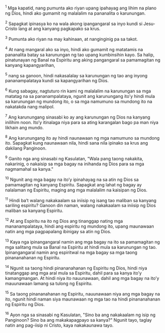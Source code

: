 <sup>1</sup>
Mga kapatid, nang pumunta ako riyan upang ipahayag ang lihim na plano ng Dios, hindi ako gumamit ng malalalim na pananalita o karunungan. 

<sup>2</sup>
Sapagkat ipinasya ko na wala akong ipangangaral sa inyo kundi si Jesu-Cristo lang at ang kanyang pagkapako sa krus. 

<sup>3</sup>
Pumunta ako riyan na may kahinaan, at nanginginig pa sa takot. 

<sup>4</sup>
At nang mangaral ako sa inyo, hindi ako gumamit ng matatamis na pananalita batay sa karunungan ng tao upang kumbinsihin kayo. Sa halip, pinatunayan ng Banal na Espiritu ang aking pangangaral sa pamamagitan ng kanyang kapangyarihan, 

<sup>5</sup>
nang sa ganoon, hindi nakasalalay sa karunungan ng tao ang inyong pananampalataya kundi sa kapangyarihan ng Dios. 

<sup>6</sup>
Kung sabagay, nagtuturo rin kami ng malalalim na karunungan sa mga matatag na sa pananampalataya, ngunit ang karunungang itoʼy hindi mula sa karunungan ng mundong ito, o sa mga namumuno sa mundong ito na nakatakda nang malipol. 

<sup>7</sup>
Ang karunungang sinasabi ko ay ang karunungan ng Dios na kanyang inilihim noon. Itoʼy itinalaga niya para sa ating karangalan bago pa man niya likhain ang mundo. 

<sup>8</sup>
Ang karunungang ito ay hindi naunawaan ng mga namumuno sa mundong ito. Sapagkat kung naunawaan nila, hindi sana nila ipinako sa krus ang dakilang Panginoon. 

<sup>9</sup>
Ganito nga ang sinasabi ng Kasulatan, "Wala pang taong nakakita, nakarinig, o nakaisip sa mga bagay na inihanda ng Dios para sa mga nagmamahal sa kanya." 

<sup>10</sup>
Ngunit ang mga bagay na itoʼy ipinahayag na sa atin ng Dios sa pamamagitan ng kanyang Espiritu. Sapagkat ang lahat ng bagay ay nalalaman ng Espiritu, maging ang mga malalalim na kaisipan ng Dios. 

<sup>11</sup>
Hindi baʼt walang nakakaalam sa iniisip ng isang tao maliban sa kanyang sariling espiritu? Ganoon din naman, walang nakakaalam sa iniisip ng Dios maliban sa kanyang Espiritu. 

<sup>12</sup>
At ang Espiritu na ito ng Dios ang tinanggap nating mga mananampalataya, hindi ang espiritu ng mundong ito, upang maunawaan natin ang mga pagpapalang ibinigay sa atin ng Dios. 

<sup>13</sup>
Kaya nga ipinangangaral namin ang mga bagay na ito sa pamamagitan ng mga salitang mula sa Banal na Espiritu at hindi mula sa karunungan ng tao. Ipinangangaral namin ang espiritwal na mga bagay sa mga taong pinananahanan ng Espiritu. 

<sup>14</sup>
Ngunit sa taong hindi pinananahanan ng Espiritu ng Dios, hindi niya tinatanggap ang mga aral mula sa Espiritu, dahil para sa kanya itoʼy kamangmangan. At hindi niya ito nauunawaan, dahil ang mga bagay na itoʼy mauunawaan lamang sa tulong ng Espiritu. 

<sup>15</sup>
Sa taong pinananahanan ng Espiritu, nauunawaan niya ang mga bagay na ito, ngunit hindi naman siya maunawaan ng mga tao na hindi pinananahanan ng Espiritu ng Dios. 

<sup>16</sup>
Ayon nga sa sinasabi ng Kasulatan, "Sino ba ang nakakaalam ng isip ng Panginoon? Sino ba ang makakapagpayo sa kanya?" Ngunit tayo, taglay natin ang pag-iisip ni Cristo, kaya nakakaunawa tayo.